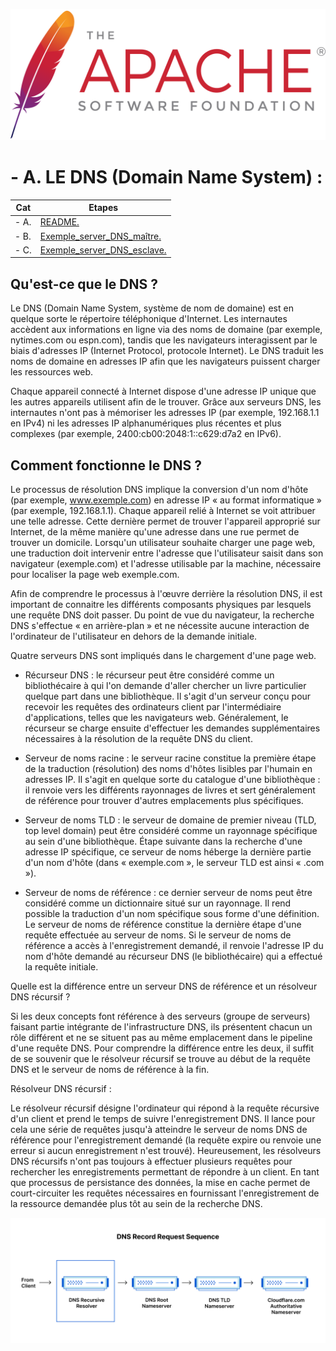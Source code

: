 ![Apache_logo](./images/Apache_logo.png)

# - A. LE DNS (Domain Name System) :

| Cat | Etapes |
|------|------|
| - A. | [README.](README.md) |
| - B. | [Exemple_server_DNS_maître.](Exemple_server_DNS_maître.md) |
| - C. | [Exemple_server_DNS_esclave.](Exemple_server_DNS_esclave.md) |

## Qu'est-ce que le DNS ?

Le DNS (Domain Name System, système de nom de domaine) est en quelque sorte le répertoire téléphonique d'Internet. Les internautes accèdent aux informations en ligne via des noms de domaine (par exemple, nytimes.com ou espn.com), tandis que les navigateurs interagissent par le biais d'adresses IP (Internet Protocol, protocole Internet). Le DNS traduit les noms de domaine en adresses IP afin que les navigateurs puissent charger les ressources web.

Chaque appareil connecté à Internet dispose d'une adresse IP unique que les autres appareils utilisent afin de le trouver. Grâce aux serveurs DNS, les internautes n'ont pas à mémoriser les adresses IP (par exemple, 192.168.1.1 en IPv4) ni les adresses IP alphanumériques plus récentes et plus complexes (par exemple, 2400:cb00:2048:1::c629:d7a2 en IPv6).

## Comment fonctionne le DNS ?

Le processus de résolution DNS implique la conversion d'un nom d'hôte (par exemple, www.exemple.com) en adresse IP « au format informatique » (par exemple, 192.168.1.1). Chaque appareil relié à Internet se voit attribuer une telle adresse. Cette dernière permet de trouver l'appareil approprié sur Internet, de la même manière qu'une adresse dans une rue permet de trouver un domicile. Lorsqu'un utilisateur souhaite charger une page web, une traduction doit intervenir entre l'adresse que l'utilisateur saisit dans son navigateur (exemple.com) et l'adresse utilisable par la machine, nécessaire pour localiser la page web exemple.com.

Afin de comprendre le processus à l'œuvre derrière la résolution DNS, il est important de connaitre les différents composants physiques par lesquels une requête DNS doit passer. Du point de vue du navigateur, la recherche DNS s'effectue « en arrière-plan » et ne nécessite aucune interaction de l'ordinateur de l'utilisateur en dehors de la demande initiale.

Quatre serveurs DNS sont impliqués dans le chargement d'une page web.

- Récurseur DNS : le récurseur peut être considéré comme un bibliothécaire à qui l'on demande d'aller chercher un livre particulier quelque part dans une bibliothèque. Il s'agit d'un serveur conçu pour recevoir les requêtes des ordinateurs client par l'intermédiaire d'applications, telles que les navigateurs web. Généralement, le récurseur se charge ensuite d'effectuer les demandes supplémentaires nécessaires à la résolution de la requête DNS du client.

- Serveur de noms racine : le serveur racine constitue la première étape de la traduction (résolution) des noms d'hôtes lisibles par l'humain en adresses IP. Il s'agit en quelque sorte du catalogue d'une bibliothèque : il renvoie vers les différents rayonnages de livres et sert généralement de référence pour trouver d'autres emplacements plus spécifiques.

- Serveur de noms TLD : le serveur de domaine de premier niveau (TLD, top level domain) peut être considéré comme un rayonnage spécifique au sein d'une bibliothèque. Étape suivante dans la recherche d'une adresse IP spécifique, ce serveur de noms héberge la dernière partie d'un nom d'hôte (dans « exemple.com », le serveur TLD est ainsi « .com »).

- Serveur de noms de référence : ce dernier serveur de noms peut être considéré comme un dictionnaire situé sur un rayonnage. Il rend possible la traduction d'un nom spécifique sous forme d'une définition. Le serveur de noms de référence constitue la dernière étape d'une requête effectuée au serveur de noms. Si le serveur de noms de référence a accès à l'enregistrement demandé, il renvoie l'adresse IP du nom d'hôte demandé au récurseur DNS (le bibliothécaire) qui a effectué la requête initiale.

Quelle est la différence entre un serveur DNS de référence et un résolveur DNS récursif ?

Si les deux concepts font référence à des serveurs (groupe de serveurs) faisant partie intégrante de l'infrastructure DNS, ils présentent chacun un rôle différent et ne se situent pas au même emplacement dans le pipeline d'une requête DNS. Pour comprendre la différence entre les deux, il suffit de se souvenir que le résolveur récursif se trouve au début de la requête DNS et le serveur de noms de référence à la fin.

Résolveur DNS récursif :

Le résolveur récursif désigne l'ordinateur qui répond à la requête récursive d'un client et prend le temps de suivre l'enregistrement DNS. Il lance pour cela une série de requêtes jusqu'à atteindre le serveur de noms DNS de référence pour l'enregistrement demandé (la requête expire ou renvoie une erreur si aucun enregistrement n'est trouvé). Heureusement, les résolveurs DNS récursifs n'ont pas toujours à effectuer plusieurs requêtes pour rechercher les enregistrements permettant de répondre à un client. En tant que processus de persistance des données, la mise en cache permet de court-circuiter les requêtes nécessaires en fournissant l'enregistrement de la ressource demandée plus tôt au sein de la recherche DNS.

![dns_record_request_sequence_recursive_resolver.png](./images/dns_record_request_sequence_recursive_resolver.png)

